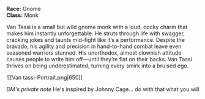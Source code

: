 **Race:** Gnome  
**Class:** Monk

Van Tassi is a small but wild gnome monk with a loud, cocky charm that makes him instantly unforgettable. He struts through life with swagger, cracking jokes and taunts mid-fight like it’s a performance. Despite the bravado, his agility and precision in hand-to-hand combat leave even seasoned warriors stunned. His unorthodox, almost clownish attitude causes people to write him off—until they’re flat on their backs. Van Tassi thrives on being underestimated, turning every smirk into a bruised ego.



![[Van tassi-Portrait.png|650]]



*DM's private note*
He's inspired by Johnny Cage... do with that what you will